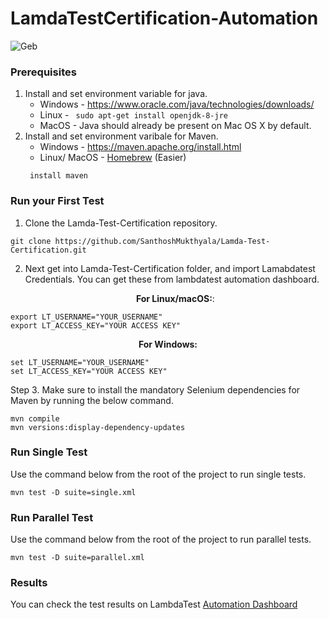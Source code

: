 
# LamdaTestCertification-Automation
![Geb](https://www.lambdatest.com/support/assets/images/og-images/TestNG-framework-Selenium.jpg)

### Prerequisites
1. Install and set environment variable for java.
    * Windows - https://www.oracle.com/java/technologies/downloads/
    * Linux - ```  sudo apt-get install openjdk-8-jre  ```
    * MacOS - Java should already be present on Mac OS X by default.
2. Install and set environment varibale for Maven.
    * Windows - https://maven.apache.org/install.html
    * Linux/ MacOS -  [Homebrew](http://brew.sh/) (Easier)
    ```
     install maven
    ```
    
### Run your First Test
1. Clone the Lamda-Test-Certification repository. 
```
git clone https://github.com/SanthoshMukthyala/Lamda-Test-Certification.git
```
2. Next get into Lamda-Test-Certification folder, and import Lamabdatest Credentials. You can get these from lambdatest automation dashboard.
   <p align="center">
   <b>For Linux/macOS:</b>:
 
```
export LT_USERNAME="YOUR_USERNAME"
export LT_ACCESS_KEY="YOUR ACCESS KEY"
```
<p align="center">
   <b>For Windows:</b>

```
set LT_USERNAME="YOUR_USERNAME"
set LT_ACCESS_KEY="YOUR ACCESS KEY"
```
Step 3. Make sure to install the mandatory Selenium dependencies for Maven by running the below command.
```
mvn compile
mvn versions:display-dependency-updates
```
### Run Single Test
Use the command below from the root of the project to run single tests.
```
mvn test -D suite=single.xml
```
### Run Parallel Test
Use the command below from the root of the project to run parallel tests.
```
mvn test -D suite=parallel.xml
```
### Results
You can check the test results on LambdaTest [Automation Dashboard](https://automation.lambdatest.com/build)



